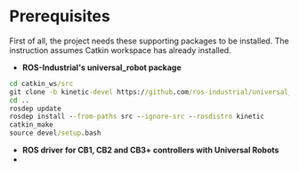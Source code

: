 # Prerequisites
First of all, the project needs these supporting packages to be installed. The instruction assumes Catkin workspace has already installed.
* **ROS-Industrial's universal_robot package**
```cmd
cd catkin_ws/src
git clone -b kinetic-devel https://github.com/ros-industrial/universal_robot.git
cd ..
rosdep update
rosdep install --from-paths src --ignore-src --rosdistro kinetic
catkin_make
source devel/setup.bash
```
* **ROS driver for CB1, CB2 and CB3+ controllers with Universal Robots**
* 